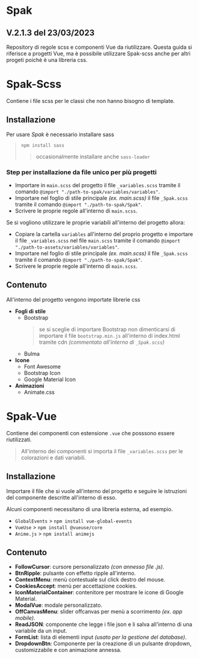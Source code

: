 # Spak 
## V.2.1.3 del 23/03/2023
Repository di regole scss e componenti Vue da riutilizzare.
Questa guida si riferisce a progetti Vue, ma è possibile utilizzare Spak-scss anche per altri progeti poichè è una libreria css.

# Spak-Scss
Contiene i file scss per le classi che non hanno bisogno di template.

## Installazione

Per usare *Spak* è necessario installare sass
> `npm install sass`
>> occasionalmente installare anche `sass-loader`

### Step per installazione da file unico per più progetti
- Importare in `main.scss` del progetto il file `_variables.scss` tramite il comando `@import "./path-to-spak/variables/variables"`.
- Importare nel foglio di stile principale *(ex. main.scss)* il file `_Spak.scss` tramite il comando `@import "./path-to-spak/Spak"`.
- Scrivere le proprie regole all'interno di `main.scss`.

Se si vogliono utilizzare le proprie variabili all'interno del progetto allora:
- Copiare la cartella `variables` all'interno del proprio progetto e importare il file `_variables.scss` nel file `main.scss` tramite il comando `@import "./path-to-assets/variables/variables"`.
- Importare nel foglio di stile principale *(ex. main.scss)* il file `_Spak.scss` tramite il comando `@import "./path-to-spak/Spak"`.
- Scrivere le proprie regole all'interno di `main.scss`.

## Contenuto

All'interno del progetto vengono importate librerie css
- **Fogli di stile**
  - Bootstrap
    > se si sceglie di importare Bootstrap non dimenticarsi di importare il file `bootstrap.min.js` all'interno di index.html tramite cdn *(commentato all'interno di `_Spak.scss`)*
  - Bulma
- **Icone**
  - Font Awesome
  - Bootstrap Icon
  - Google Material Icon
- **Animazioni**
  - Animate.css
  
# Spak-Vue
Contiene dei componenti con estensione `.vue` che posssono essere riutilizzati.
> All'interno dei componenti si importa il file `_variables.scss` per le colorazioni e dati variabili.

## Installazione 
Importare il file che si vuole all'interno del progetto e seguire le istruzioni del componente descritte all'interno di esso.

Alcuni componenti necessitano di una libreria esterna, ad esempio.
- `GlobalEvents` > `npm install vue-global-events`
- `VueUse` > `npm install @vueuse/core`
- `Anime.js` > `npm install animejs`


## Contenuto
- **FollowCursor**: cursore personalizzato *(con annesso file .js)*.
- **BtnRipple**: pulsante con effetto ripple all'interno.
- **ContextMenu**: menù contestuale sul click destro del mouse.
- **CookiesAccept**: menù per accettazione cookies.
- **IconMaterialContainer**: contenitore per mostrare le icone di Google Material.
- **ModalVue**: modale personalizzato.
- **OffCanvasMenu**: slider offcanvas per menù a scorrimento *(ex. app mobile)*.
- **ReadJSON**: componente che legge i file json e li salva all'interno di una variabile da un input.
- **FormList**: lista di elementi input *(usato per la gestione del database)*.
- **DropdownBtn**: Componente per la creazione di un pulsante dropdown, customizzabile e con animazione annessa.
  
